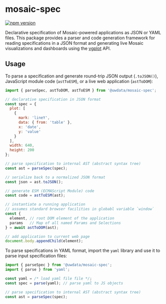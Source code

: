 # mosaic-spec

[![npm version](https://img.shields.io/npm/v/@uwdata/mosaic-spec.svg)](https://www.npmjs.com/package/@uwdata/mosaic-spec)

Declarative specification of Mosaic-powered applications as JSON or YAML files. This package provides a parser and code generation framework for reading specifications in a JSON format and generating live Mosaic visualizations and dashboards using the [vgplot](https://github.com/uwdata/mosaic/tree/main/packages/vgplot) API.

## Usage

To parse a specification and generate round-trip JSON output (`.toJSON()`), JavaScript module code (`astToESM`), or a live web application (`astToDOM`):

```js
import { parseSpec, astToDOM, astToESM } from '@uwdata/mosaic-spec';

// declarative specification in JSON format
const spec = {
  plot: [
    {
      mark: 'lineY',
      data: { from: 'table' },
      x: 'date',
      y: 'value'
    }
  ],
  width: 640,
  height: 200
};

// parse specification to internal AST (abstract syntax tree)
const ast = parseSpec(spec);

// serialize back to a normalized JSON format
const json = ast.toJSON();

// generate ESM (ECMAScript Module) code
const code = astToESM(ast);

// instantiate a running application
// assumes standard browser facilities in globabl variable `window`
const {
  element, // root DOM element of the application
  params   // Map of all named Params and Selections
} = await astToDOM(ast);

// add application to current web page
document.body.appendChild(element);
```

To parse specifications in YAML format, import the `yaml` library and use it to parse input specification files:

```js
import { parseSpec } from '@uwdata/mosaic-spec';
import { parse } from 'yaml';

const yaml = /* load yaml file file */;
const spec = parse(yaml); // parse yaml to JS objects

// parse specification to internal AST (abstract syntax tree)
const ast = parseSpec(spec);
```

